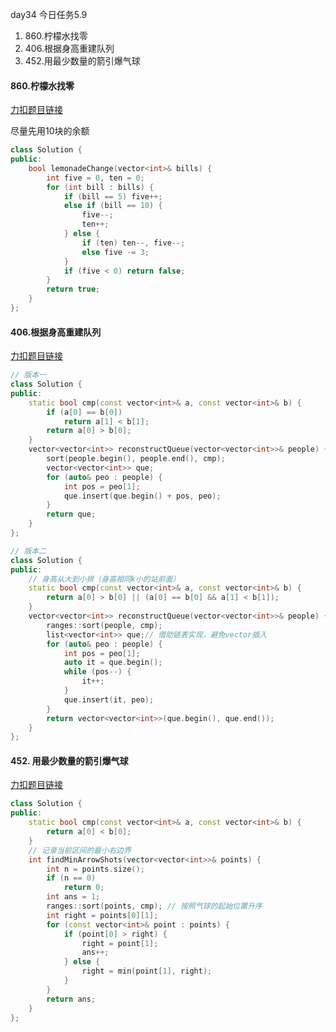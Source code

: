 day34 今日任务5.9

1.  860.柠檬水找零
2.  406.根据身高重建队列
3.  452.用最少数量的箭引爆气球

#### 860.柠檬水找零

[力扣题目链接](https://leetcode.cn/problems/lemonade-change/)

尽量先用10块的余额

```CPP
class Solution {
public:
    bool lemonadeChange(vector<int>& bills) {
        int five = 0, ten = 0;
        for (int bill : bills) {
            if (bill == 5) five++;
            else if (bill == 10) {
                five--;
                ten++;
            } else {
                if (ten) ten--, five--;
                else five -= 3;
            }
            if (five < 0) return false;
        }
        return true;
    }
};
```

####  406.根据身高重建队列

[力扣题目链接](https://leetcode.cn/problems/queue-reconstruction-by-height/)

```cpp
// 版本一
class Solution {
public:
    static bool cmp(const vector<int>& a, const vector<int>& b) {
        if (a[0] == b[0])
            return a[1] < b[1];
        return a[0] > b[0];
    }
    vector<vector<int>> reconstructQueue(vector<vector<int>>& people) {
        sort(people.begin(), people.end(), cmp);
        vector<vector<int>> que;
        for (auto& peo : people) {
            int pos = peo[1];
            que.insert(que.begin() + pos, peo);
        }
        return que;
    }
};
```

```CPP
// 版本二
class Solution {
public:
    // 身高从大到小排（身高相同k小的站前面）
    static bool cmp(const vector<int>& a, const vector<int>& b) {
        return a[0] > b[0] || (a[0] == b[0] && a[1] < b[1]);
    }
    vector<vector<int>> reconstructQueue(vector<vector<int>>& people) {
        ranges::sort(people, cmp);
        list<vector<int>> que;// 借助链表实现，避免vector插入
        for (auto& peo : people) {
            int pos = peo[1];
            auto it = que.begin();
            while (pos--) {
                it++;
            }
            que.insert(it, peo);
        }
        return vector<vector<int>>(que.begin(), que.end());
    }
};
```

####  452. 用最少数量的箭引爆气球

[力扣题目链接](https://leetcode.cn/problems/minimum-number-of-arrows-to-burst-balloons/)

```cpp
class Solution {
public:
    static bool cmp(const vector<int>& a, const vector<int>& b) {
        return a[0] < b[0];
    }
    // 记录当前区间的最小右边界
    int findMinArrowShots(vector<vector<int>>& points) {
        int n = points.size();
        if (n == 0)
            return 0;
        int ans = 1;
        ranges::sort(points, cmp); // 按照气球的起始位置升序
        int right = points[0][1];
        for (const vector<int>& point : points) {
            if (point[0] > right) {
                right = point[1];
                ans++;
            } else {
                right = min(point[1], right);
            }
        }
        return ans;
    }
};
```

